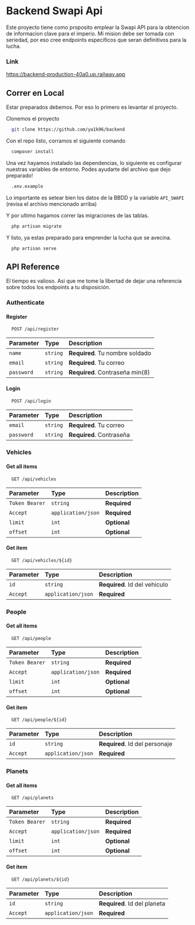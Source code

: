 # Backend Swapi Api
Este proyecto tiene como proposito emplear la Swapi API para la obtencion de informacion clave para el imperio. 
Mi mision debe ser tomada con seriedad, por eso cree endpoints especificos que seran definitivos para la lucha. 
### Link
https://backend-production-40a0.up.railway.app

## Correr en Local

Estar preparados debemos. Por eso lo primero es levantar el proyecto.

Clonemos el proyecto

```bash
  git clone https://github.com/ya1k96/backend
```
Con el repo listo, corramos el siguiente comando
```bash
  composer install
```
Una vez hayamos instalado las dependencias, lo siguiente es configurar nuestras variables de entorno.
Podes ayudarte del archivo que dejo preparado!
```bash
  .env.example
```
Lo importante es setear bien los datos de la BBDD y la variable `API_SWAPI`
(revisa el archivo mencionado arriba)

Y por ultimo hagamos correr las migraciones de las tablas.
```bash
  php artisan migrate
```
Y listo, ya estas preparado para emprender la lucha que se avecina. 
```bash
  php artisan serve
```

## API Reference
El tiempo es valioso. Asi que me tome la libertad de dejar una referencia sobre todos los endpoints a tu disposición.

### Authenticate
#### Register 

```http
  POST /api/register
```

| Parameter | Type     | Description                       |
| :-------- | :------- | :-------------------------------- |
| `name`      | `string` | **Required**. Tu nombre soldado |
| `email`      | `string` | **Required**. Tu correo |
| `password`      | `string` | **Required**. Contraseña min(8) |

#### Login 

```http
  POST /api/login
```

| Parameter | Type     | Description                       |
| :-------- | :------- | :-------------------------------- |
| `email`      | `string` | **Required**. Tu correo |
| `password`      | `string` | **Required**. Contraseña |

### Vehicles
#### Get all items

```http
  GET /api/vehicles
```

| Parameter | Type     | Description                |
| :-------- | :------- | :------------------------- |
| `Token Bearer` | `string` | **Required** |
| `Accept` | `application/json` | **Required** |
| `limit` | `int` | **Optional** |
| `offset` | `int` | **Optional** |


#### Get item

```http
  GET /api/vehicles/${id}
```

| Parameter | Type     | Description                       |
| :-------- | :------- | :-------------------------------- |
| `id`      | `string` | **Required**. Id del vehiculo |
| `Accept` | `application/json` | **Required** |

### People
#### Get all items

```http
  GET /api/people
```

| Parameter | Type     | Description                |
| :-------- | :------- | :------------------------- |
| `Token Bearer` | `string` | **Required** |
| `Accept` | `application/json` | **Required** |
| `limit` | `int` | **Optional** |
| `offset` | `int` | **Optional** |

#### Get item

```http
  GET /api/people/${id}
```

| Parameter | Type     | Description                       |
| :-------- | :------- | :-------------------------------- |
| `id`      | `string` | **Required**. Id del personaje |
| `Accept` | `application/json` | **Required** |

### Planets
#### Get all items

```http
  GET /api/planets
```

| Parameter | Type     | Description                |
| :-------- | :------- | :------------------------- |
| `Token Bearer` | `string` | **Required** |
| `Accept` | `application/json` | **Required** |
| `limit` | `int` | **Optional** |
| `offset` | `int` | **Optional** |

#### Get item

```http
  GET /api/planets/${id}
```

| Parameter | Type     | Description                       |
| :-------- | :------- | :-------------------------------- |
| `id`      | `string` | **Required**. Id del planeta |
| `Accept` | `application/json` | **Required** |


